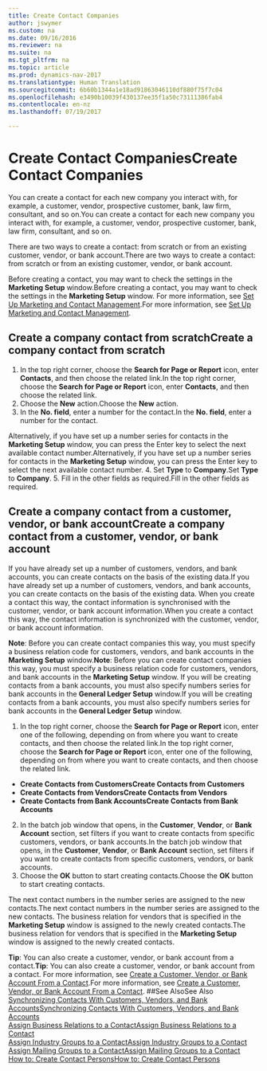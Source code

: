 ```yaml
---
title: Create Contact Companies
author: jswymer
ms.custom: na
ms.date: 09/16/2016
ms.reviewer: na
ms.suite: na
ms.tgt_pltfrm: na
ms.topic: article
ms.prod: dynamics-nav-2017
ms.translationtype: Human Translation
ms.sourcegitcommit: 6b60b1344a1e18ad91863046110df880f75f7c04
ms.openlocfilehash: e3490b10039f430137ee35f1a50c73111386fab4
ms.contentlocale: en-nz
ms.lasthandoff: 07/19/2017

---
```

# <a name="create-contact-companies"></a><span data-ttu-id="596bc-102">Create Contact Companies</span><span class="sxs-lookup"><span data-stu-id="596bc-102">Create Contact Companies</span></span>
<span data-ttu-id="596bc-103">You can create a contact for each new company you interact with, for example, a customer, vendor, prospective customer, bank, law firm, consultant, and so on.</span><span class="sxs-lookup"><span data-stu-id="596bc-103">You can create a contact for each new company you interact with, for example, a customer, vendor, prospective customer, bank, law firm, consultant, and so on.</span></span>

<span data-ttu-id="596bc-104">There are two ways to create a contact: from scratch or from an existing customer, vendor, or bank account.</span><span class="sxs-lookup"><span data-stu-id="596bc-104">There are two ways to create a contact: from scratch or from an existing customer, vendor, or bank account.</span></span>

<span data-ttu-id="596bc-105">Before creating a contact, you may want to check the settings in the **Marketing Setup** window.</span><span class="sxs-lookup"><span data-stu-id="596bc-105">Before creating a contact, you may want to check the settings in the **Marketing Setup** window.</span></span> <span data-ttu-id="596bc-106">For more information, see [Set Up Marketing and Contact Management](marketing-setup-marketing.md).</span><span class="sxs-lookup"><span data-stu-id="596bc-106">For more information, see [Set Up Marketing and Contact Management](marketing-setup-marketing.md).</span></span>

## <a name="create-a-company-contact-from-scratch"></a><span data-ttu-id="596bc-107">Create a company contact from scratch</span><span class="sxs-lookup"><span data-stu-id="596bc-107">Create a company contact from scratch</span></span>
1. <span data-ttu-id="596bc-108">In the top right corner, choose the **Search for Page or Report** icon, enter **Contacts**, and then choose the related link.</span><span class="sxs-lookup"><span data-stu-id="596bc-108">In the top right corner, choose the **Search for Page or Report** icon, enter **Contacts**, and then choose the related link.</span></span>
2. <span data-ttu-id="596bc-109">Choose the **New** action.</span><span class="sxs-lookup"><span data-stu-id="596bc-109">Choose the **New** action.</span></span>
3. <span data-ttu-id="596bc-110">In the **No. field**, enter a number for the contact.</span><span class="sxs-lookup"><span data-stu-id="596bc-110">In the **No. field**, enter a number for the contact.</span></span>

  <span data-ttu-id="596bc-111">Alternatively, if you have set up a number series for contacts in the **Marketing Setup** window, you can press the Enter key to select the next available contact number.</span><span class="sxs-lookup"><span data-stu-id="596bc-111">Alternatively, if you have set up a number series for contacts in the **Marketing Setup** window, you can press the Enter key to select the next available contact number.</span></span>
4. <span data-ttu-id="596bc-112">Set **Type** to **Company**.</span><span class="sxs-lookup"><span data-stu-id="596bc-112">Set **Type** to **Company**.</span></span>
5. <span data-ttu-id="596bc-113">Fill in the other fields as required.</span><span class="sxs-lookup"><span data-stu-id="596bc-113">Fill in the other fields as required.</span></span>

## <a name="create-a-company-contact-from-a-customer-vendor-or-bank-account"></a><span data-ttu-id="596bc-114">Create a company contact from a customer, vendor, or bank account</span><span class="sxs-lookup"><span data-stu-id="596bc-114">Create a company contact from a customer, vendor, or bank account</span></span>
<span data-ttu-id="596bc-115">If you have already set up a number of customers, vendors, and bank accounts, you can create contacts on the basis of the existing data.</span><span class="sxs-lookup"><span data-stu-id="596bc-115">If you have already set up a number of customers, vendors, and bank accounts, you can create contacts on the basis of the existing data.</span></span> <span data-ttu-id="596bc-116">When you create a contact this way, the contact information is synchronised with the customer, vendor, or bank account information.</span><span class="sxs-lookup"><span data-stu-id="596bc-116">When you create a contact this way, the contact information is synchronized with the customer, vendor, or bank account information.</span></span>

<span data-ttu-id="596bc-117">**Note**: Before you can create contact companies this way, you must specify a business relation code for customers, vendors, and bank accounts in the **Marketing Setup** window.</span><span class="sxs-lookup"><span data-stu-id="596bc-117">**Note**: Before you can create contact companies this way, you must specify a business relation code for customers, vendors, and bank accounts in the **Marketing Setup** window.</span></span> <span data-ttu-id="596bc-118">If you will be creating contacts from a bank accounts, you must also specify numbers series for bank accounts in the **General Ledger Setup** window.</span><span class="sxs-lookup"><span data-stu-id="596bc-118">If you will be creating contacts from a bank accounts, you must also specify numbers series for bank accounts in the **General Ledger Setup** window.</span></span>

1. <span data-ttu-id="596bc-119">In the top right corner, choose the **Search for Page or Report** icon, enter one of the following, depending on from where you want to create contacts, and then choose the related link.</span><span class="sxs-lookup"><span data-stu-id="596bc-119">In the top right corner, choose the **Search for Page or Report** icon, enter one of the following, depending on from where you want to create contacts, and then choose the related link.</span></span>
  * <span data-ttu-id="596bc-120">**Create Contacts from Customers**</span><span class="sxs-lookup"><span data-stu-id="596bc-120">**Create Contacts from Customers**</span></span>
  * <span data-ttu-id="596bc-121">**Create Contacts from Vendors**</span><span class="sxs-lookup"><span data-stu-id="596bc-121">**Create Contacts from Vendors**</span></span>
  * <span data-ttu-id="596bc-122">**Create Contacts from Bank Accounts**</span><span class="sxs-lookup"><span data-stu-id="596bc-122">**Create Contacts from Bank Accounts**</span></span>
2. <span data-ttu-id="596bc-123">In the batch job window that opens, in the **Customer**, **Vendor**, or **Bank Account** section, set filters if you want to create contacts from specific customers, vendors, or bank accounts.</span><span class="sxs-lookup"><span data-stu-id="596bc-123">In the batch job window that opens, in the **Customer**, **Vendor**, or **Bank Account** section, set filters if you want to create contacts from specific customers, vendors, or bank accounts.</span></span>
3. <span data-ttu-id="596bc-124">Choose the **OK** button to start creating contacts.</span><span class="sxs-lookup"><span data-stu-id="596bc-124">Choose the **OK** button to start creating contacts.</span></span>

  <span data-ttu-id="596bc-125">The next contact numbers in the number series are assigned to the new contacts.</span><span class="sxs-lookup"><span data-stu-id="596bc-125">The next contact numbers in the number series are assigned to the new contacts.</span></span> <span data-ttu-id="596bc-126">The business relation for vendors that is specified in the **Marketing Setup** window is assigned to the newly created contacts.</span><span class="sxs-lookup"><span data-stu-id="596bc-126">The business relation for vendors that is specified in the **Marketing Setup** window is assigned to the newly created contacts.</span></span>

<span data-ttu-id="596bc-127">**Tip**: You can also create a customer, vendor, or bank account from a contact.</span><span class="sxs-lookup"><span data-stu-id="596bc-127">**Tip**: You can also create a customer, vendor, or bank account from a contact.</span></span> <span data-ttu-id="596bc-128">For more information, see [Create a Customer, Vendor, or Bank Account From a Contact](marketing-how-create-contacts-new-customers-vendors-bank-accounts.md).</span><span class="sxs-lookup"><span data-stu-id="596bc-128">For more information, see [Create a Customer, Vendor, or Bank Account From a Contact](marketing-how-create-contacts-new-customers-vendors-bank-accounts.md).</span></span>
##<a name="see-also"></a><span data-ttu-id="596bc-129">See Also</span><span class="sxs-lookup"><span data-stu-id="596bc-129">See Also</span></span>
[<span data-ttu-id="596bc-130">Synchronizing Contacts With Customers, Vendors, and Bank Accounts</span><span class="sxs-lookup"><span data-stu-id="596bc-130">Synchronizing Contacts With Customers, Vendors, and Bank Accounts</span></span>](marketing-synchronize-contacts-customers-vendors-bank-accounts.md)  
[<span data-ttu-id="596bc-131">Assign Business Relations to a Contact</span><span class="sxs-lookup"><span data-stu-id="596bc-131">Assign Business Relations to a Contact</span></span>](marketing-business-relations.md#assign-business-relations-to-a-contact)  
[<span data-ttu-id="596bc-132">Assign Industry Groups to a Contact</span><span class="sxs-lookup"><span data-stu-id="596bc-132">Assign Industry Groups to a Contact</span></span>](marketing-industry-groups.md#assign-industry-groups-to-a-contact)  
[<span data-ttu-id="596bc-133">Assign Mailing Groups to a Contact</span><span class="sxs-lookup"><span data-stu-id="596bc-133">Assign Mailing Groups to a Contact</span></span>](marketing-mailing-groups.md#assign-mailing-groups-to-a-contact)  
[<span data-ttu-id="596bc-134">How to: Create Contact Persons</span><span class="sxs-lookup"><span data-stu-id="596bc-134">How to: Create Contact Persons</span></span>](marketing-create-contact-persons.md)  

